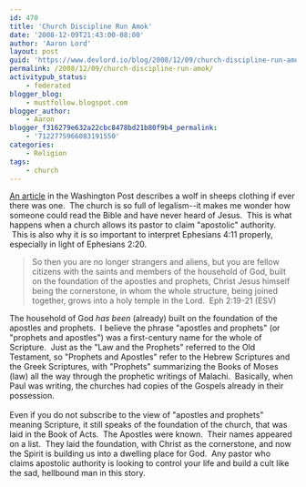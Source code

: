 ```yaml
---
id: 470
title: 'Church Discipline Run Amok'
date: '2008-12-09T21:43:00-08:00'
author: 'Aaron Lord'
layout: post
guid: 'https://www.devlord.io/blog/2008/12/09/church-discipline-run-amok/'
permalink: /2008/12/09/church-discipline-run-amok/
activitypub_status:
    - federated
blogger_blog:
    - mustfollow.blogspot.com
blogger_author:
    - Aaron
blogger_f316279e632a22cbc8478bd21b80f9b4_permalink:
    - '7122775966083191550'
categories:
    - Religion
tags:
    - church
---
```


<a href="http://www.washingtonpost.com/wp-dyn/content/article/2008/11/15/AR2008111502626.html?sid=ST2008111502769&amp;s_pos=">An article</a> in the Washington Post describes a wolf in sheeps clothing if ever there was one.  The church is so full of legalism--it makes me wonder how someone could read the Bible and have never heard of Jesus.  This is what happens when a church allows its pastor to claim "apostolic" authority.  This is also why it is so important to interpret Ephesians 4:11 properly, especially in light of Ephesians 2:20.<blockquote>So then you are no longer strangers and aliens, but you are fellow citizens with the saints and members of the household of God, built on the foundation of the apostles and prophets, Christ Jesus himself being the cornerstone, in whom the whole structure, being joined together, grows into a holy temple in the Lord.  Eph 2:19-21 (ESV)</blockquote><div>The household of God <span class="Apple-style-span" style="font-style:italic;">has been</span> (already) built on the foundation of the apostles and prophets.  I believe the phrase "apostles and prophets" (or "prophets and apostles") was a first-century name for the whole of Scripture.  Just as the "Law and the Prophets" referred to the Old Testament, so "Prophets and Apostles" refer to the Hebrew Scriptures and the Greek Scriptures, with "Prophets" summarizing the Books of Moses (law) all the way through the prophetic writings of Malachi.  Basically, when Paul was writing, the churches had copies of the Gospels already in their possession.</div><div><br /></div><div>Even if you do not subscribe to the view of "apostles and prophets" meaning Scripture, it still speaks of the foundation of the church, that was laid in the Book of Acts.  The Apostles were known.  Their names appeared on a list.  They laid the foundation, with Christ as the cornerstone, and now the Spirit is building us into a dwelling place for God.  Any pastor who claims apostolic authority is looking to control your life and build a cult like the sad, hellbound man in this story.</div><div class="blogger-post-footer"></div>